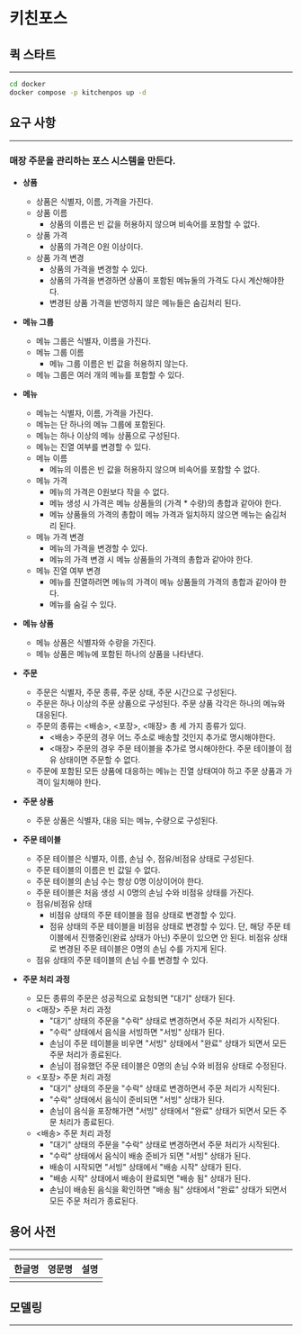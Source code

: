 # 키친포스

## 퀵 스타트

---

```sh
cd docker
docker compose -p kitchenpos up -d
```

## 요구 사항

---

### 매장 주문을 관리하는 포스 시스템을 만든다.

- **상품**

  - 상품은 식별자, 이름, 가격을 가진다.
  - 상품 이름
    - 상품의 이름은 빈 값을 허용하지 않으며 비속어를 포함할 수 없다.
  - 상품 가격
    - 상품의 가격은 0원 이상이다.
  - 상품 가격 변경
    - 상품의 가격을 변경할 수 있다.
    - 상품의 가격을 변경하면 상품이 포함된 메뉴둘의 가격도 다시 계산해야한다.
    - 변경된 상품 가격을 반영하지 않은 메뉴들은 숨김처리 된다.

- **메뉴 그룹**

  - 메뉴 그룹은 식별자, 이름을 가진다.
  - 메뉴 그룹 이름
    - 메뉴 그룹 이름은 빈 값을 허용하지 않는다.
  - 메뉴 그룹은 여러 개의 메뉴를 포함할 수 있다.

- **메뉴**

  - 메뉴는 식별자, 이름, 가격을 가진다.
  - 메뉴는 단 하나의 메뉴 그룹에 포함된다.
  - 메뉴는 하나 이상의 메뉴 상품으로 구성된다.
  - 메뉴는 진열 여부를 변경할 수 있다.
  - 메뉴 이름
    - 메뉴의 이름은 빈 값을 허용하지 않으며 비속어를 포함할 수 없다.
  - 메뉴 가격
    - 메뉴의 가격은 0원보다 작을 수 없다.
    - 메뉴 생성 시 가격은 메뉴 상품들의 (가격 \* 수량)의 총합과 같아야 한다.
    - 메뉴 상품들의 가격의 총합이 메뉴 가격과 일치하지 않으면 메뉴는 숨김처리 된다.
  - 메뉴 가격 변경
    - 메뉴의 가격을 변경할 수 있다.
    - 메뉴의 가격 변경 시 메뉴 상품들의 가격의 총합과 같아야 한다.
  - 메뉴 진열 여부 변경
    - 메뉴를 진열하려면 메뉴의 가격이 메뉴 상품들의 가격의 총합과 같아야 한다.
    - 메뉴를 숨길 수 있다.

- **메뉴 상품**

  - 메뉴 상품은 식별자와 수량을 가진다.
  - 메뉴 상품은 메뉴에 포함된 하나의 상품을 나타낸다.

- **주문**

  - 주문은 식별자, 주문 종류, 주문 상태, 주문 시간으로 구성된다.
  - 주문은 하나 이상의 주문 상품으로 구성된다. 주문 상품 각각은 하나의 메뉴와 대응된다.
  - 주문의 종류는 <배송>, <포장>, <매장> 총 세 가지 종류가 있다.
    - <배송> 주문의 경우 어느 주소로 배송할 것인지 추가로 명시해야한다.
    - <매장> 주문의 경우 주문 테이블을 추가로 명시해야한다. 주문 테이블이 점유 상태이면 주문할 수 없다.
  - 주문에 포함된 모든 상품에 대응하는 메뉴는 진열 상태여야 하고 주문 상품과 가격이 일치해야 한다.

- **주문 상품**

  - 주문 상품은 식별자, 대응 되는 메뉴, 수량으로 구성된다.

- **주문 테이블**

  - 주문 테이블은 식별자, 이름, 손님 수, 점유/비점유 상태로 구성된다.
  - 주문 테이블의 이름은 빈 값일 수 없다.
  - 주문 테이블의 손님 수는 항상 0명 이상이어야 한다.
  - 주문 테이블은 처음 생성 시 0명의 손님 수와 비점유 상태를 가진다.
  - 점유/비점유 상태
    - 비점유 상태의 주문 테이블을 점유 상태로 변경할 수 있다.
    - 점유 상태의 주문 테이블을 비점유 상태로 변경할 수 있다. 단, 해당 주문 테이블에서 진행중인(완료 상태가 아닌) 주문이 있으면 안 된다. 비점유 상태로 변경된 주문 테이블은 0명의 손님 수를 가지게 된다.
  - 점유 상태의 주문 테이블의 손님 수를 변경할 수 있다.

- **주문 처리 과정**
  - 모든 종류의 주문은 성공적으로 요청되면 "대기" 상태가 된다.
  - <매장> 주문 처리 과정
    - "대기" 상태의 주문을 "수락" 상태로 변경하면서 주문 처리가 시작된다.
    - "수락" 상태에서 음식을 서빙하면 "서빙" 상태가 된다.
    - 손님이 주문 테이블을 비우면 "서빙" 상태에서 "완료" 상태가 되면서 모든 주문 처리가 종료된다.
    - 손님이 점유했던 주문 테이블은 0명의 손님 수와 비점유 상태로 수정된다.
  - <포장> 주문 처리 과정
    - "대기" 상태의 주문을 "수락" 상태로 변경하면서 주문 처리가 시작된다.
    - "수락" 상태에서 음식이 준비되면 "서빙" 상태가 된다.
    - 손님이 음식을 포장해가면 "서빙" 상태에서 "완료" 상태가 되면서 모든 주문 처리가 종료된다.
  - <배송> 주문 처리 과정
    - "대기" 상태의 주문을 "수락" 상태로 변경하면서 주문 처리가 시작된다.
    - "수락" 상태에서 음식이 배송 준비가 되면 "서빙" 상태가 된다.
    - 배송이 시작되면 "서빙" 상태에서 "배송 시작" 상태가 된다.
    - "배송 시작" 상태에서 배송이 완료되면 "배송 됨" 상태가 된다.
    - 손님이 배송된 음식을 확인하면 "배송 됨" 상태에서 "완료" 상태가 되면서 모든 주문 처리가 종료된다.

## 용어 사전

---

| 한글명 | 영문명 | 설명 |
| ------ | ------ | ---- |
|        |        |      |

## 모델링

---
